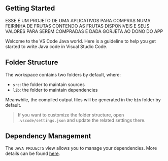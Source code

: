## Getting Started

ESSE É UM PROJETO DE UMA APLICATIVOS PARA COMPRAS NUMA FEIRINHA DE FRUTAS
CONTENDO AS FRUTAS DISPONIVEIS E SEUS VALORES PARA SEREM COMPRADAS E DADA GORJETA AO DONO DO APP

Welcome to the VS Code Java world. Here is a guideline to help you get started to write Java code in Visual Studio Code.

## Folder Structure

The workspace contains two folders by default, where:

- `src`: the folder to maintain sources
- `lib`: the folder to maintain dependencies

Meanwhile, the compiled output files will be generated in the `bin` folder by default.

> If you want to customize the folder structure, open `.vscode/settings.json` and update the related settings there.

## Dependency Management

The `JAVA PROJECTS` view allows you to manage your dependencies. More details can be found [here](https://github.com/microsoft/vscode-java-dependency#manage-dependencies).
